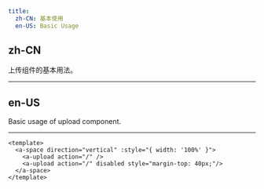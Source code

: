```yaml
title:
  zh-CN: 基本使用
  en-US: Basic Usage
```

## zh-CN

上传组件的基本用法。

---

## en-US

Basic usage of upload component.

---

```vue
<template>
  <a-space direction="vertical" :style="{ width: '100%' }">
    <a-upload action="/" />
    <a-upload action="/" disabled style="margin-top: 40px;"/>
  </a-space>
</template>
```
